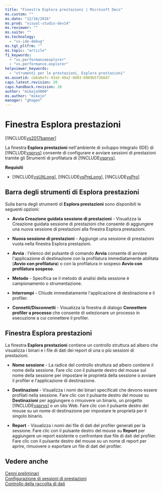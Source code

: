 ```yaml
---
title: "Finestra Esplora prestazioni | Microsoft Docs"
ms.custom: ""
ms.date: "12/16/2016"
ms.prod: "visual-studio-dev14"
ms.reviewer: ""
ms.suite: ""
ms.technology: 
  - "vs-ide-debug"
ms.tgt_pltfrm: ""
ms.topic: "article"
f1_keywords: 
  - "vs.performanceexplorer"
  - "vs.performance.explorer"
helpviewer_keywords: 
  - "strumenti per le prestazioni, Esplora prestazioni"
ms.assetid: cb6a6efc-93a5-49a2-8d03-6969b5f3b6d7
caps.latest.revision: 20
caps.handback.revision: 20
author: "mikejo5000"
ms.author: "mikejo"
manager: "ghogen"
---
```

# Finestra Esplora prestazioni
[!INCLUDE[vs2017banner](../code-quality/includes/vs2017banner.md)]

La finestra **Esplora prestazioni** nell'ambiente di sviluppo integrato \(IDE\) di [!INCLUDE[vsprvs](../code-quality/includes/vsprvs_md.md)] consente di configurare e avviare sessioni di prestazioni tramite gli Strumenti di profilatura di [!INCLUDE[vsprvs](../code-quality/includes/vsprvs_md.md)].  
  
 **Requisiti**  
  
-   [!INCLUDE[vsUltLong](../code-quality/includes/vsultlong_md.md)], [!INCLUDE[vsPreLong](../code-quality/includes/vsprelong_md.md)], [!INCLUDE[vsPro](../code-quality/includes/vspro_md.md)]  
  
## Barra degli strumenti di Esplora prestazioni  
 Sulla barra degli strumenti di **Esplora prestazioni** sono disponibili le seguenti opzioni:  
  
-   **Avvia Creazione guidata sessione di prestazioni** \- Visualizza la Creazione guidata sessione di prestazioni che consente di aggiungere una nuova sessione di prestazioni alla finestra Esplora prestazioni.  
  
-   **Nuova sessione di prestazioni** \- Aggiunge una sessione di prestazioni vuota nella finestra Esplora prestazioni.  
  
-   **Avvia** : l'elenco del pulsante di comando **Avvia** consente di avviare l'applicazione di destinazione con la profilatura immediatamente abilitata \(**Avvio con profilatura**\) o con la profilatura in sospeso **Avvio con profilatura sospeso**.  
  
-   **Metodo** \- Specifica se il metodo di analisi della sessione è campionamento o strumentazione.  
  
-   **Interrompi** \- Chiude immediatamente l'applicazione di destinazione e il profiler.  
  
-   **Connetti\/Disconnetti** \- Visualizza la finestra di dialogo **Connettere profiler a processo** che consente di selezionare un processo in esecuzione a cui connettere il profiler.  
  
## Finestra Esplora prestazioni  
 La finestra **Esplora prestazioni** contiene un controllo struttura ad albero che visualizza i binari e i file di dati dei report di una o più sessioni di prestazioni.  
  
-   **Nome sessione** \- La radice del controllo struttura ad albero contiene il nome della sessione.  Fare clic con il pulsante destro del mouse sul nome della sessione per impostare le proprietà della sessione o avviare il profiler e l'applicazione di destinazione.  
  
-   **Destinazioni** \- Visualizza i nomi dei binari specificati che devono essere profilati nella sessione.  Fare clic con il pulsante destro del mouse su **Destinazioni** per aggiungere o rimuovere un binario, un progetto [!INCLUDE[vsprvs](../code-quality/includes/vsprvs_md.md)] o un sito Web.  Fare clic con il pulsante destro del mouse su un nome di destinazione per impostare le proprietà per il singolo binario.  
  
-   **Report** \- Visualizza i nomi dei file di dati del profiler generati per la sessione.  Fare clic con il pulsante destro del mouse su **Report** per aggiungere un report esistente o confrontare due file di dati del profiler.  Fare clic con il pulsante destro del mouse su un nome di report per aprire, rimuovere o esportare un file di dati del profiler.  
  
## Vedere anche  
 [Cenni preliminari](../profiling/overviews-performance-tools.md)   
 [Configurazione di sessioni di prestazioni](../profiling/configuring-performance-sessions.md)   
 [Controllo della raccolta di dati](../profiling/controlling-data-collection.md)